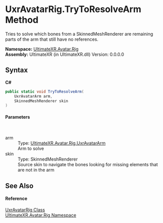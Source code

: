 # UxrAvatarRig.TryToResolveArm Method 
 

Tries to solve which bones from a SkinnedMeshRenderer are remaining parts of the arm that still have no references.

**Namespace:**&nbsp;<a href="N_UltimateXR_Avatar_Rig">UltimateXR.Avatar.Rig</a><br />**Assembly:**&nbsp;UltimateXR (in UltimateXR.dll) Version: 0.0.0.0

## Syntax

**C#**<br />
``` C#
public static void TryToResolveArm(
	UxrAvatarArm arm,
	SkinnedMeshRenderer skin
)
```


#### Parameters
&nbsp;<dl><dt>arm</dt><dd>Type: <a href="T_UltimateXR_Avatar_Rig_UxrAvatarArm">UltimateXR.Avatar.Rig.UxrAvatarArm</a><br />Arm to solve</dd><dt>skin</dt><dd>Type: SkinnedMeshRenderer<br />Source skin to navigate the bones looking for missing elements that are not in the arm</dd></dl>

## See Also


#### Reference
<a href="T_UltimateXR_Avatar_Rig_UxrAvatarRig">UxrAvatarRig Class</a><br /><a href="N_UltimateXR_Avatar_Rig">UltimateXR.Avatar.Rig Namespace</a><br />